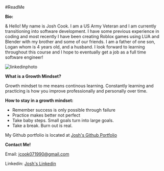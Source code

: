 #ReadMe

**Bio:**

& Hello! My name is Josh Cook. I am a US Army Veteran and I am currently transitioning into software development. I have some previous experience in coding and most recently I have been creating Roblox games using LUA and Blender with my brother and some of our friends. I am a father of one son, Logan whom is 4 years old, and a husband. I look forward to learning throughout this course and I hope to eventually get a job as a full time software engineer!

![linkedinphoto](https://user-images.githubusercontent.com/75331306/176013997-7a77980c-8f33-4817-a286-2d81b5c6a4e6.jpg)

**What is a Growth Mindset?**

Growth mindset to me means continous learning. Constantly learning and practicing is how you improve professionally and personally over time.

**How to stay in a growth mindset:**

- Remember success is only possible through failure
- Practice makes better not perfect
- Take baby steps. Small goals turn into large goals.
- Take a break. Burn out is real.

My Github portfolio is located at [Josh's Github Portfolio](https://github.com/jcook071990)

**Contact Me!**

Email: [jcook071990@gmail.com](mailto:jcook071990@gmail.com)

Linkedin: [Josh's Linkedin](https://www.linkedin.com/in/joshua-cook-995000183/)
